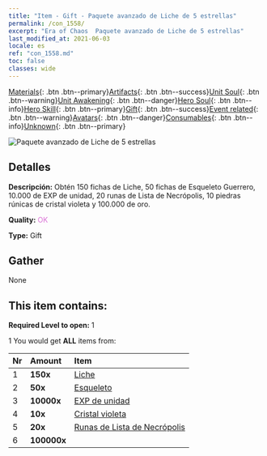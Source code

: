 ```yaml
---
title: "Item - Gift - Paquete avanzado de Liche de 5 estrellas"
permalink: /con_1558/
excerpt: "Era of Chaos  Paquete avanzado de Liche de 5 estrellas"
last_modified_at: 2021-06-03
locale: es
ref: "con_1558.md"
toc: false
classes: wide
---
```

 [Materials](/ItemsES/){: .btn .btn--primary}[Artifacts](/ItemsES/Artifacts/){: .btn .btn--success}[Unit Soul](/ItemsES/UnitSoul/){: .btn .btn--warning}[Unit Awakening](/ItemsES/UnitAwakening/){: .btn .btn--danger}[Hero Soul](/ItemsES/HeroSoul/){: .btn .btn--info}[Hero Skill](/ItemsES/HeroSkill/){: .btn .btn--primary}[Gift](/ItemsES/Gift/){: .btn .btn--success}[Event related](/ItemsES/Events/){: .btn .btn--warning}[Avatars](/ItemsES/Avatars/){: .btn .btn--danger}[Consumables](/ItemsES/Consumables/){: .btn .btn--info}[Unknown](/ItemsES/Unknown/){: .btn .btn--primary}

 ![Paquete avanzado de Liche de 5 estrellas](/images/t/i_907167.png)

## Detalles
 **Descripción:** Obtén 150 fichas de Liche, 50 fichas de Esqueleto Guerrero, 10.000 de EXP de unidad, 20 runas de Lista de Necrópolis, 10 piedras rúnicas de cristal violeta y 100.000 de oro.

 **Quality:** <span style="color: #DA70D6">OK</span>

 **Type:** Gift

## Gather

  None

## This item contains:

 **Required Level to open:** 1

 1 You would get **ALL** items  from:

  | Nr | Amount |     Item    |
  |:---|:-------|:------------|
  | 1 |  **150x** | [Liche](/ItemsES/unt_212/) |  | 
  | 2 |  **50x** | [Esqueleto](/ItemsES/unt_208/) |  | 
  | 3 |  **10000x** | [EXP de unidad](/ItemsES/con_902/) |  | 
  | 4 |  **10x** | [Cristal violeta](/ItemsES/con_720/) |  | 
  | 5 |  **20x** | [Runas de Lista de Necrópolis](/ItemsES/con_755/) |  | 
  | 6 |  **100000x** | <i class="fas fa-coins"/> |  | 

